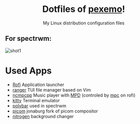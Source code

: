 <h1 align="center">Dotfiles of <a href="https://github.com/pexemo">pexemo</a>!</h1>
<p align="center">My Linux distribution configuration files</p>

## For spectrwm:

![shot1](screenshots/main1.png)

# Used Apps
- [Rofi](https://github.com/davatorium/rofi) Application launcher
- [ranger](https://github.com/ranger/ranger) TUI file manager based on Vim
- [ncmpcpp](https://github.com/ncmpcpp/ncmpcpp) Music player with [MPD](https://github.com/MusicPlayerDaemon/MPD) (controled by [mpc](https://musicpd.org/doc/mpc/html/) on rofi)
- [kitty](https://github.com/kovidgoyal/kitty) Terminal emulator
- [polybar](https://github.com/polybar/polybar) used in spectrwm
- [picom](https://github.com/jonaburg/picom) jonaburg fork of picom compositor
- [nitrogen](https://github.com/l3ib/nitrogen) background changer
